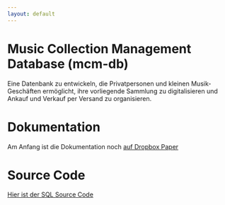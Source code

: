 ```yaml
---
layout: default
---
```



# Music Collection Management Database (mcm-db)

Eine Datenbank zu entwickeln, die Privatpersonen und kleinen Musik-Geschäften
 ermöglicht, ihre vorliegende Sammlung zu digitalisieren und Ankauf und Verkauf per Versand zu organisieren.
 
 
# Dokumentation
 
Am Anfang ist die Dokumentation noch [auf Dropbox Paper](https://paper.dropbox.com/doc/Musiksammlung-DB-oKykT1sQA3VF17ZcOy2jg?_tk=share_copylink)
 
# Source Code
 
[Hier ist der SQL Source Code](mcm-db.sql)